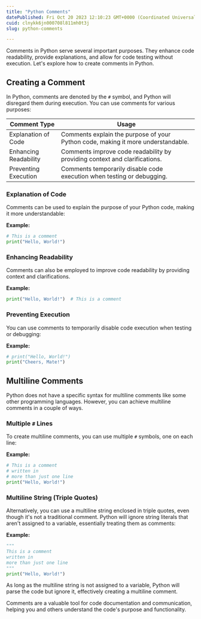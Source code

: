 ```yaml
---
title: "Python Comments"
datePublished: Fri Oct 20 2023 12:10:23 GMT+0000 (Coordinated Universal Time)
cuid: clnykk6jn000708l811mh0t3j
slug: python-comments

---
```


Comments in Python serve several important purposes. They enhance code readability, provide explanations, and allow for code testing without execution. Let's explore how to create comments in Python.

## Creating a Comment

In Python, comments are denoted by the `#` symbol, and Python will disregard them during execution. You can use comments for various purposes:

| **Comment Type** | **Usage** |
| --- | --- |
| Explanation of Code | Comments explain the purpose of your Python code, making it more understandable. |
| Enhancing Readability | Comments improve code readability by providing context and clarifications. |
| Preventing Execution | Comments temporarily disable code execution when testing or debugging. |

### Explanation of Code

Comments can be used to explain the purpose of your Python code, making it more understandable:

**Example:**

```python
# This is a comment
print("Hello, World!")
```

### Enhancing Readability

Comments can also be employed to improve code readability by providing context and clarifications.

**Example:**

```python
print("Hello, World!")  # This is a comment
```

### Preventing Execution

You can use comments to temporarily disable code execution when testing or debugging:

**Example:**

```python
# print("Hello, World!")
print("Cheers, Mate!")
```

## Multiline Comments

Python does not have a specific syntax for multiline comments like some other programming languages. However, you can achieve multiline comments in a couple of ways.

### Multiple `#` Lines

To create multiline comments, you can use multiple `#` symbols, one on each line:

**Example:**

```python
# This is a comment
# written in
# more than just one line
print("Hello, World!")
```

### Multiline String (Triple Quotes)

Alternatively, you can use a multiline string enclosed in triple quotes, even though it's not a traditional comment. Python will ignore string literals that aren't assigned to a variable, essentially treating them as comments:

**Example:**

```python
"""
This is a comment
written in
more than just one line
"""
print("Hello, World!")
```

As long as the multiline string is not assigned to a variable, Python will parse the code but ignore it, effectively creating a multiline comment.

Comments are a valuable tool for code documentation and communication, helping you and others understand the code's purpose and functionality.